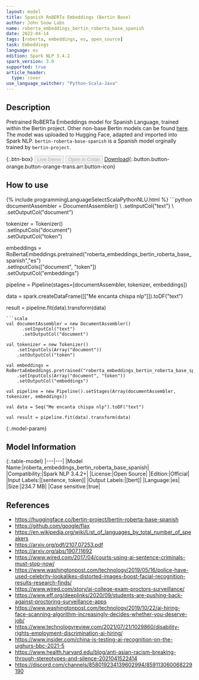 ```yaml
---
layout: model
title: Spanish RoBERTa Embeddings (Bertin Base)
author: John Snow Labs
name: roberta_embeddings_bertin_roberta_base_spanish
date: 2022-04-14
tags: [roberta, embeddings, es, open_source]
task: Embeddings
language: es
edition: Spark NLP 3.4.2
spark_version: 3.0
supported: true
article_header:
  type: cover
use_language_switcher: "Python-Scala-Java"
---
```


## Description

Pretrained RoBERTa Embeddings model for Spanish Language, trained within the Bertin project. Other non-base Bertin models can be found [here](https://nlp.johnsnowlabs.com/models?q=bertin). The model was uploaded to Hugging Face, adapted and imported into Spark NLP. `bertin-roberta-base-spanish` is a Spanish model orginally trained by `bertin-project`.

{:.btn-box}
<button class="button button-orange" disabled>Live Demo</button>
<button class="button button-orange" disabled>Open in Colab</button>
[Download](https://s3.amazonaws.com/auxdata.johnsnowlabs.com/public/models/roberta_embeddings_bertin_roberta_base_spanish_es_3.4.2_3.0_1649945200032.zip){:.button.button-orange.button-orange-trans.arr.button-icon}

## How to use



<div class="tabs-box" markdown="1">
{% include programmingLanguageSelectScalaPythonNLU.html %}
```python
documentAssembler = DocumentAssembler() \
    .setInputCol("text") \
    .setOutputCol("document")

tokenizer = Tokenizer() \
    .setInputCols("document") \
    .setOutputCol("token")
  
embeddings = RoBertaEmbeddings.pretrained("roberta_embeddings_bertin_roberta_base_spanish","es") \
    .setInputCols(["document", "token"]) \
    .setOutputCol("embeddings")
    
pipeline = Pipeline(stages=[documentAssembler, tokenizer, embeddings])

data = spark.createDataFrame([["Me encanta chispa nlp"]]).toDF("text")

result = pipeline.fit(data).transform(data)
```
```scala
val documentAssembler = new DocumentAssembler() 
      .setInputCol("text") 
      .setOutputCol("document")
 
val tokenizer = new Tokenizer() 
    .setInputCols(Array("document"))
    .setOutputCol("token")

val embeddings = RoBertaEmbeddings.pretrained("roberta_embeddings_bertin_roberta_base_spanish","es") 
    .setInputCols(Array("document", "token")) 
    .setOutputCol("embeddings")

val pipeline = new Pipeline().setStages(Array(documentAssembler, tokenizer, embeddings))

val data = Seq("Me encanta chispa nlp").toDF("text")

val result = pipeline.fit(data).transform(data)
```
</div>

{:.model-param}
## Model Information

{:.table-model}
|---|---|
|Model Name:|roberta_embeddings_bertin_roberta_base_spanish|
|Compatibility:|Spark NLP 3.4.2+|
|License:|Open Source|
|Edition:|Official|
|Input Labels:|[sentence, token]|
|Output Labels:|[bert]|
|Language:|es|
|Size:|234.7 MB|
|Case sensitive:|true|

## References

- https://huggingface.co/bertin-project/bertin-roberta-base-spanish
- https://github.com/google/flax
- https://en.wikipedia.org/wiki/List_of_languages_by_total_number_of_speakers
- https://arxiv.org/pdf/2107.07253.pdf
- https://arxiv.org/abs/1907.11692
- https://www.wired.com/2017/04/courts-using-ai-sentence-criminals-must-stop-now/
- https://www.washingtonpost.com/technology/2019/05/16/police-have-used-celebrity-lookalikes-distorted-images-boost-facial-recognition-results-research-finds/
- https://www.wired.com/story/ai-college-exam-proctors-surveillance/
- https://www.eff.org/deeplinks/2020/09/students-are-pushing-back-against-proctoring-surveillance-apps
- https://www.washingtonpost.com/technology/2019/10/22/ai-hiring-face-scanning-algorithm-increasingly-decides-whether-you-deserve-job/
- https://www.technologyreview.com/2021/07/21/1029860/disability-rights-employment-discrimination-ai-hiring/
- https://www.insider.com/china-is-testing-ai-recognition-on-the-uighurs-bbc-2021-5
- https://www.health.harvard.edu/blog/anti-asian-racism-breaking-through-stereotypes-and-silence-2021041522414
- https://discord.com/channels/858019234139602994/859113060068229190
